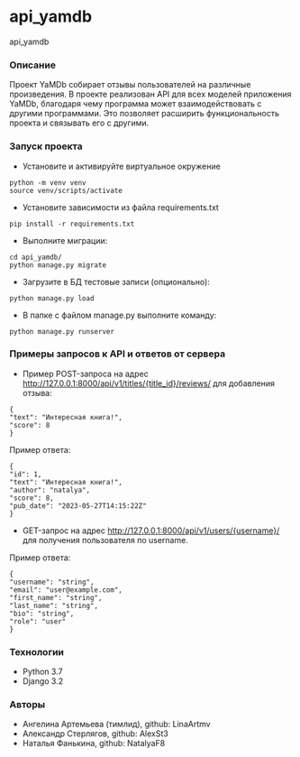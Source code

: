 # api_yamdb
api_yamdb
### Описание
Проект YaMDb собирает отзывы пользователей на различные произведения.
В проекте реализован API для всех моделей приложения YaMDb,
благодаря чему программа может взаимодействовать с другими программами.
Это позволяет расширить функциональность проекта и связывать его с другими.
### Запуск проекта
- Установите и активируйте виртуальное окружение
```
python -m venv venv
source venv/scripts/activate
``` 
- Установите зависимости из файла requirements.txt
```
pip install -r requirements.txt
``` 
- Выполните миграции:
```
cd api_yamdb/
python manage.py migrate
```
- Загрузите в БД тестовые записи (опционально):
```
python manage.py load
```
- В папке с файлом manage.py выполните команду:
```
python manage.py runserver
```
### Примеры запросов к API и ответов от сервера

- Пример POST-запроса на адрес 
http://127.0.0.1:8000/api/v1/titles/{title_id}/reviews/ 
для добавления отзыва: 
```
{
"text": "Интересная книга!",
"score": 8
}
```

Пример ответа:

```
{
"id": 1,
"text": "Интересная книга!",
"author": "natalya",
"score": 8,
"pub_date": "2023-05-27T14:15:22Z"
}
```
- GET-запрос на адрес http://127.0.0.1:8000/api/v1/users/{username}/ для получения пользователя по username.

Пример ответа:

```
{
"username": "string",
"email": "user@example.com",
"first_name": "string",
"last_name": "string",
"bio": "string",
"role": "user"
}
```
### Технологии
- Python 3.7
- Django 3.2
### Авторы
- Ангелина Артемьева (тимлид),
github: LinaArtmv
- Александр Стерлягов,
github: AlexSt3
- Наталья Фанькина,
github: NatalyaF8
